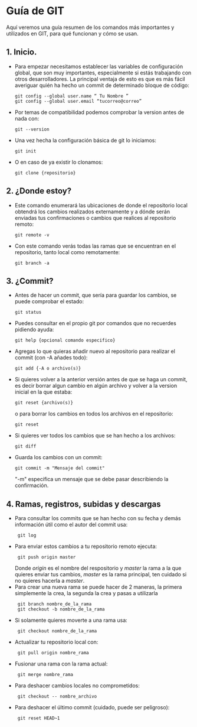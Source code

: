 # Guía de GIT

Aquí veremos una guía resumen de los comandos más importantes y utilizados en GIT, para qué funcionan y cómo se usan.
## 1. Inicio.
  - Para empezar necesitamos establecer las variables de configuración global, que son muy importantes, especialmente si estás trabajando con otros desarrolladores. La principal ventaja de esto es que es más fácil averiguar quién ha hecho un commit de      determinado bloque de código:
      ~~~
      git config --global user.name “ Tu Nombre ”
      git config --global user.email “tucorreo@correo”
      ~~~
  - Por temas de compatibilidad podemos comprobar la version antes de nada con:
    ~~~
    git --version
    ~~~
  - Una vez hecha la configuración básica de git lo iniciamos:
    ~~~
    git init
    ~~~
  - O en caso de ya existir lo clonamos:
    ~~~
    git clone {repositorio}
    ~~~
## 2. ¿Donde estoy?
   - Este comando enumerará las ubicaciones de donde el repositorio local obtendrá los cambios realizados externamente y a dónde serán enviadas tus confirmaciones o cambios que realices al repositorio remoto:
     ~~~
     git remote -v
     ~~~
   - Con este comando verás todas las ramas que se encuentran en el repositorio, tanto local como remotamente:
     ~~~
     git branch -a
     ~~~
## 3. ¿Commit?
   - Antes de hacer un commit, que sería para guardar los cambios, se puede comprobar el estado:
     ~~~
     git status
     ~~~
   - Puedes consultar en el propio git por comandos que no recuerdes pidiendo ayuda:
     ~~~
     git help {opcional comando especifico}
     ~~~
   - Agregas lo que quieras añadir nuevo al repositorio para realizar el commit (con -A añades todo):
     ~~~
     git add {-A o archivo(s)}
     ~~~
   - Si quieres volver a la anterior versión antes de que se haga un commit, es decir borrar algun cambio en algún archivo y volver a la version inicial en la que estaba:
     ~~~
     git reset {archivo(s)}
     ~~~
     o para borrar los cambios en todos los archivos en el repositorio:
     ~~~
     git reset
     ~~~
     
   - Si quieres ver todos los cambios que se han hecho a los archivos:
     ~~~
     git diff
     ~~~
   - Guarda los cambios con un commit:
     ~~~
     git commit -m "Mensaje del commit"
     ~~~
     "-m" especifica un mensaje que se debe pasar describiendo la confirmación.
## 4. Ramas, registros, subidas y descargas
   - Para consultar los commits que se han hecho con su fecha y demás información útil como el autor del commit usa:
     ~~~
      git log
     ~~~
   - Para enviar estos cambios a tu repositorio remoto ejecuta:
     ~~~
      git push origin master
     ~~~
     Donde *origin* es el nombre del respositorio y *master* la rama a la que quieres enviar tus cambios, *master* es la rama principal, ten cuidado si no quieres hacerla a *master*.
   - Para crear una nueva rama se puede hacer de 2 maneras, la primera simplemente la crea, la segunda la crea y pasas a utilizarla
     ~~~
      git branch nombre_de_la_rama
      git checkout -b nombre_de_la_rama
     ~~~
   - Si solamente quieres moverte a una rama usa:
     ~~~
      git checkout nombre_de_la_rama
     ~~~
   - Actualizar tu repositorio local con:
     ~~~
      git pull origin nombre_rama
     ~~~
   - Fusionar una rama con la rama actual:
     ~~~
      git merge nombre_rama
     ~~~
   - Para deshacer cambios locales no comprometidos:
     ~~~
      git checkout -- nombre_archivo
     ~~~
   - Para deshacer el último commit (cuidado, puede ser peligroso):
     ~~~
      git reset HEAD~1
     ~~~
